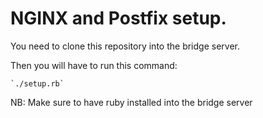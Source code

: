 # NGINX and Postfix setup.

  You need to clone this repository into the bridge server.
  
  Then you will have to run this command:
  
    `./setup.rb`

 NB: Make sure to have ruby installed into the bridge server 